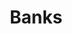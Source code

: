 ---
title: 'Banks'
breadcrumb_title: "Banks"
layout: 'block'
meta_title: 'Banks - MultiSafepay Docs'
meta_description: "Sign up. Build and test your payments integration. Explore our products and services. Use our API Reference, SDKs, and wrappers. Get support."
logo: '/svgs/Banks.svg'
short_description: 'Accept payments with a range of banking solutions'
weight: 10
---